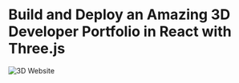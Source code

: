 # Build and Deploy an Amazing 3D Developer Portfolio in React with Three.js

![3D Website](https://github.com/PeradheepY/3D_portfolio/assets/133802179/56ea6efa-108d-4258-91ac-3e90658e98b8)





